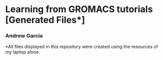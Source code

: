 # Learning from GROMACS tutorials [Generated Files*]
### Andrew Garcia

\*All files displayed in this repository were created using the resources of my laptop alone.  
